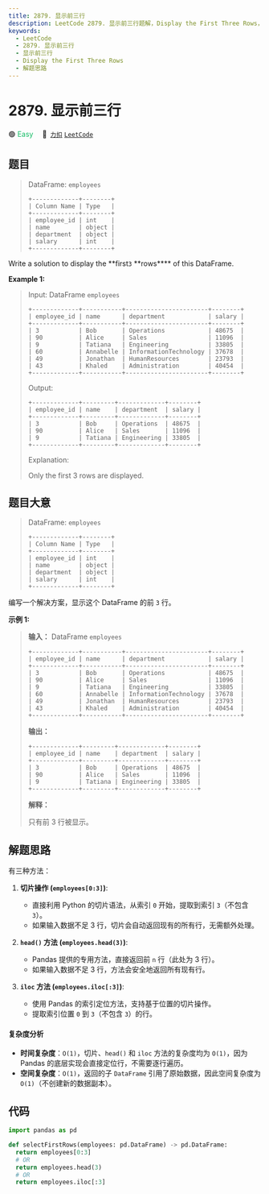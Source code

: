 ```yaml
---
title: 2879. 显示前三行
description: LeetCode 2879. 显示前三行题解，Display the First Three Rows，包含解题思路、复杂度分析以及完整的 JavaScript 代码实现。
keywords:
  - LeetCode
  - 2879. 显示前三行
  - 显示前三行
  - Display the First Three Rows
  - 解题思路
---
```


# 2879. 显示前三行

🟢 <font color=#15bd66>Easy</font>&emsp; 🔗&ensp;[`力扣`](https://leetcode.cn/problems/display-the-first-three-rows) [`LeetCode`](https://leetcode.com/problems/display-the-first-three-rows)

## 题目

> DataFrame: `employees`
>
> ```
> +-------------+--------+
> | Column Name | Type   |
> +-------------+--------+
> | employee_id | int    |
> | name        | object |
> | department  | object |
> | salary      | int    |
> +-------------+--------+
> ```

Write a solution to display the **first`3` **rows\*\*\*\* of this DataFrame.

**Example 1:**

> Input: DataFrame `employees`
>
> ```
> +-------------+-----------+-----------------------+--------+
> | employee_id | name      | department            | salary |
> +-------------+-----------+-----------------------+--------+
> | 3           | Bob       | Operations            | 48675  |
> | 90          | Alice     | Sales                 | 11096  |
> | 9           | Tatiana   | Engineering           | 33805  |
> | 60          | Annabelle | InformationTechnology | 37678  |
> | 49          | Jonathan  | HumanResources        | 23793  |
> | 43          | Khaled    | Administration        | 40454  |
> +-------------+-----------+-----------------------+--------+
> ```
>
> Output:
>
> ```
> +-------------+---------+-------------+--------+
> | employee_id | name    | department  | salary |
> +-------------+---------+-------------+--------+
> | 3           | Bob     | Operations  | 48675  |
> | 90          | Alice   | Sales       | 11096  |
> | 9           | Tatiana | Engineering | 33805  |
> +-------------+---------+-------------+--------+
> ```
>
> Explanation:
>
> Only the first 3 rows are displayed.

## 题目大意

> DataFrame: `employees`
>
> ```
> +-------------+--------+
> | Column Name | Type   |
> +-------------+--------+
> | employee_id | int    |
> | name        | object |
> | department  | object |
> | salary      | int    |
> +-------------+--------+
> ```

编写一个解决方案，显示这个 DataFrame 的前 `3` 行。

**示例 1:**

> **输入：** DataFrame `employees`
>
> ```
> +-------------+-----------+-----------------------+--------+
> | employee_id | name      | department            | salary |
> +-------------+-----------+-----------------------+--------+
> | 3           | Bob       | Operations            | 48675  |
> | 90          | Alice     | Sales                 | 11096  |
> | 9           | Tatiana   | Engineering           | 33805  |
> | 60          | Annabelle | InformationTechnology | 37678  |
> | 49          | Jonathan  | HumanResources        | 23793  |
> | 43          | Khaled    | Administration        | 40454  |
> +-------------+-----------+-----------------------+--------+
> ```
>
> **输出：**
>
> ```
> +-------------+---------+-------------+--------+
> | employee_id | name    | department  | salary |
> +-------------+---------+-------------+--------+
> | 3           | Bob     | Operations  | 48675  |
> | 90          | Alice   | Sales       | 11096  |
> | 9           | Tatiana | Engineering | 33805  |
> +-------------+---------+-------------+--------+
> ```
>
> **解释：**
>
> 只有前 3 行被显示。

## 解题思路

有三种方法：

1. **切片操作 (`employees[0:3]`)**:

   - 直接利用 Python 的切片语法，从索引 `0` 开始，提取到索引 `3`（不包含 `3`）。
   - 如果输入数据不足 3 行，切片会自动返回现有的所有行，无需额外处理。

2. **`head()` 方法 (`employees.head(3)`)**:

   - Pandas 提供的专用方法，直接返回前 `n` 行（此处为 3 行）。
   - 如果输入数据不足 3 行，方法会安全地返回所有现有行。

3. **`iloc` 方法 (`employees.iloc[:3]`)**:
   - 使用 Pandas 的索引定位方法，支持基于位置的切片操作。
   - 提取索引位置 `0` 到 `3`（不包含 `3`）的行。

#### 复杂度分析

- **时间复杂度**：`O(1)`，切片、`head()` 和 `iloc` 方法的复杂度均为 `O(1)`，因为 Pandas 的底层实现会直接定位行，不需要逐行遍历。
- **空间复杂度**：`O(1)`，返回的子 `DataFrame` 引用了原始数据，因此空间复杂度为 `O(1)`（不创建新的数据副本）。

## 代码

```python
import pandas as pd

def selectFirstRows(employees: pd.DataFrame) -> pd.DataFrame:
  return employees[0:3]
  # OR
  return employees.head(3)
  # OR
  return employees.iloc[:3]
```
